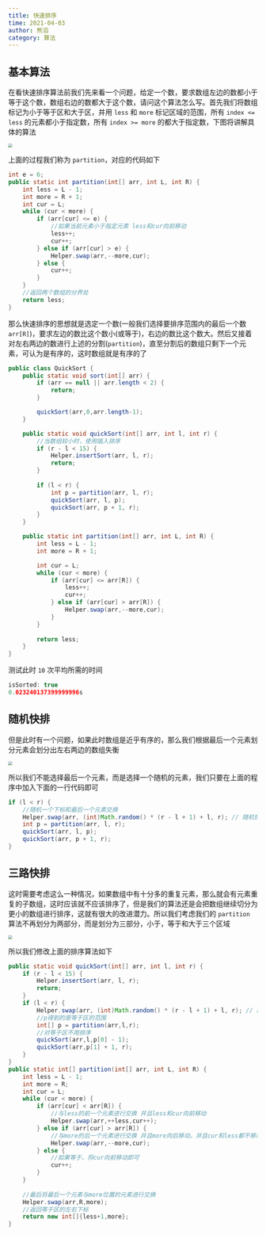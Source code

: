 ```yaml
---
title: 快速排序
time: 2021-04-03
author: 熊滔
category: 算法
---
```


## 基本算法

在看快速排序算法前我们先来看一个问题，给定一个数，要求数组左边的数都小于等于这个数，数组右边的数都大于这个数，请问这个算法怎么写。首先我们将数组标记为小于等于区和大于区，并用 `less` 和 `more` 标记区域的范围，所有 `index <= less` 的元素都小于指定数，所有 `index >= more` 的都大于指定数，下图将讲解具体的算法

<img src="https://gitee.com/lastknightcoder/blogimage/raw/master/20200703130928.png" style="zoom:50%;" />

上面的过程我们称为 `partition`，对应的代码如下

```java
int e = 6;
public static int partition(int[] arr, int L, int R) {
    int less = L - 1;
    int more = R + 1;
    int cur = L;
    while (cur < more) {
        if (arr[cur] <= e) {
            //如果当前元素小于指定元素 less和cur向前移动
            less++;
            cur++;
        } else if (arr[cur] > e) {
            Helper.swap(arr,--more,cur);
        } else {
            cur++;
        }
    }
    //返回两个数组的分界处
    return less;
}
```

那么快速排序的思想就是选定一个数(一般我们选择要排序范围内的最后一个数 `arr[R]`)，要求左边的数比这个数小(或等于)，右边的数比这个数大。然后又接着对左右两边的数进行上述的分割(`partition`)，直至分割后的数组只剩下一个元素，可认为是有序的，这时数组就是有序的了

```java
public class QuickSort {
    public static void sort(int[] arr) {
        if (arr == null || arr.length < 2) {
            return;
        }

        quickSort(arr,0,arr.length-1);
    }

    public static void quickSort(int[] arr, int l, int r) {
        //当数组较小时，使用插入排序
        if (r - l < 15) {
            Helper.insertSort(arr, l, r);
            return;
        }
        
        if (l < r) {
            int p = partition(arr, l, r);
            quickSort(arr, l, p);
            quickSort(arr, p + 1, r);
        }
    }

    public static int partition(int[] arr, int L, int R) {
        int less = L - 1;
        int more = R + 1;

        int cur = L;
        while (cur < more) {
            if (arr[cur] <= arr[R]) {
                less++;
                cur++;
            } else if (arr[cur] > arr[R]) {
                Helper.swap(arr,--more,cur);
            }
        }
        
        return less;
    }
}
```

测试此时 `10` 次平均所需的时间

```java
isSorted: true
0.023240137399999996s
```

## 随机快排

但是此时有一个问题，如果此时数组是近乎有序的，那么我们根据最后一个元素划分元素会划分出左右两边的数组失衡

<img src="https://gitee.com/lastknightcoder/blogimage/raw/master/20200703131025.png" style="zoom:50%;" />

所以我们不能选择最后一个元素，而是选择一个随机的元素，我们只要在上面的程序中加入下面的一行代码即可

```java
if (l < r) {
    //随机一个下标和最后一个元素交换
    Helper.swap(arr, (int)Math.random() * (r - l + 1) + l, r); // 随机快排
    int p = partition(arr, l, r);
    quickSort(arr, l, p);
    quickSort(arr, p + 1, r);
}
```

## 三路快排

这时需要考虑这么一种情况，如果数组中有十分多的重复元素，那么就会有元素重复的子数组，这时应该就不应该排序了，但是我们的算法还是会把数组继续切分为更小的数组进行排序，这就有很大的改进潜力。所以我们考虑我们的 `partition` 算法不再划分为两部分，而是划分为三部分，小于，等于和大于三个区域

<img src="https://gitee.com/lastknightcoder/blogimage/raw/master/20200703131143.png" style="zoom:50%;" />

所以我们修改上面的排序算法如下

```java
public static void quickSort(int[] arr, int l, int r) {
    if (r - l < 15) {
        Helper.insertSort(arr, l, r);
        return;
    }
    if (l < r) {
        Helper.swap(arr, (int)Math.random() * (r - l + 1) + l, r); // 随机快排
        //p得到的是等于区的范围
        int[] p = partition(arr,l,r);
        //对等于区不用排序
        quickSort(arr,l,p[0] - 1);
        quickSort(arr,p[1] + 1, r);
    }
}
public static int[] partition(int[] arr, int L, int R) {
    int less = L - 1;
    int more = R;
    int cur = L;
    while (cur < more) {
        if (arr[cur] < arr[R]) {
            //与less的前一个元素进行交换 并且less和cur向前移动
            Helper.swap(arr,++less,cur++);
        } else if (arr[cur] > arr[R]) {
            //与more的后一个元素进行交换 并且more向后移动，并且cur和less都不移动
            Helper.swap(arr,--more,cur);
        } else {
            //如果等于，将cur向前移动即可
            cur++;
        }
    }
    
    //最后将最后一个元素与more位置的元素进行交换
    Helper.swap(arr,R,more);
    //返回等于区的左右下标
    return new int[]{less+1,more};
}
```
